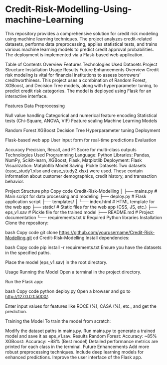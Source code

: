 # Credit-Risk-Modelling-Using-machine-Learning
This repository provides a comprehensive solution for credit risk modeling using machine learning techniques. The project analyzes credit-related datasets, performs data preprocessing, applies statistical tests, and trains various machine learning models to predict credit approval probabilities. The deployment is implemented via a Flask-based web application.

Table of Contents
Overview
Features
Technologies Used
Datasets
Project Structure
Installation
Usage
Results
Future Enhancements
Overview
Credit risk modeling is vital for financial institutions to assess borrowers' creditworthiness. This project uses a combination of Random Forest, XGBoost, and Decision Tree models, along with hyperparameter tuning, to predict credit risk categories. The model is deployed using Flask for an interactive interface.

Features
Data Preprocessing

Null value handling
Categorical and numerical feature encoding
Statistical tests (Chi-Square, ANOVA, VIF)
Feature scaling
Machine Learning Models

Random Forest
XGBoost
Decision Tree
Hyperparameter tuning
Deployment

Flask-based web app
User input form for real-time predictions
Evaluation

Accuracy
Precision, Recall, and F1 Score for multi-class outputs
Technologies Used
Programming Language: Python
Libraries: Pandas, NumPy, Scikit-learn, XGBoost, Flask, Matplotlib
Deployment: Flask
Visualization: Matplotlib
Model Saving: Pickle
Datasets
Two datasets (case_study1.xlsx and case_study2.xlsx) were used. These contain information about customer demographics, credit history, and transaction behavior.

Project Structure
php
Copy code
Credit-Risk-Modelling
│
├── mains.py               # Main script for data processing and modeling
├── deploy.py              # Flask application script
├── templates/
│   └── index.html         # HTML template for the web app
├── static/                # Static files for the web app (CSS, JS, etc.)
├── eps_v1.sav             # Pickle file for the trained model
├── README.md              # Project documentation
└── requirements.txt       # Required Python libraries
Installation
Clone the repository:

bash
Copy code
git clone https://github.com/yourusername/Credit-Risk-Modelling.git
cd Credit-Risk-Modelling
Install dependencies:

bash
Copy code
pip install -r requirements.txt
Ensure you have the datasets in the specified paths.

Place the model (eps_v1.sav) in the root directory.

Usage
Running the Model
Open a terminal in the project directory.

Run the Flask app:

bash
Copy code
python deploy.py
Open a browser and go to http://127.0.0.1:5000/.

Enter input values for features like ROCE (%), CASA (%), etc., and get the prediction.

Training the Model
To train the model from scratch:

Modify the dataset paths in mains.py.
Run mains.py to generate a trained model and save it as eps_v1.sav.
Results
Random Forest: Accuracy: ~85%
XGBoost: Accuracy: ~88% (Best model)
Detailed performance metrics are printed for each class in the terminal.
Future Enhancements
Add more robust preprocessing techniques.
Include deep learning models for enhanced predictions.
Improve the user interface of the Flask app.
